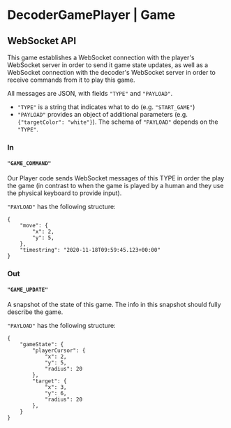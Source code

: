 # DecoderGamePlayer | Game

## WebSocket API

This game establishes a WebSocket connection with the player's WebSocket server in order to send it game state updates, as well as a WebSocket connection with the decoder's WebSocket server in order to receive commands from it to play this game.

All messages are JSON, with fields `"TYPE"` and `"PAYLOAD"`.

- `"TYPE"` is a string that indicates what to do (e.g. `"START_GAME"`)
- `"PAYLOAD"` provides an object of additional parameters (e.g. `{"targetColor": "white"}`). The schema of `"PAYLOAD"` depends on the `"TYPE"`.

### In

#### `"GAME_COMMAND"`

Our Player code sends WebSocket messages of this TYPE in order the play the game (in contrast to when the game is played by a human and they use the physical keyboard to provide input).

`"PAYLOAD"` has the following structure:

```
{
    "move": {
        "x": 2,
        "y": 5,
    },
    "timestring": "2020-11-18T09:59:45.123+00:00"
}
```

### Out

#### `"GAME_UPDATE"`

A snapshot of the state of this game. The info in this snapshot should fully describe the game.

`"PAYLOAD"` has the following structure:

```
{
    "gameState": {
        "playerCursor": {
            "x": 2,
            "y": 5,
            "radius": 20
        },
        "target": {
            "x": 3,
            "y": 6,
            "radius": 20
        },
    }
}
```
